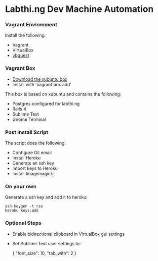 # Labthi.ng Dev Machine Automation

### Vagrant Environment
Install the following:
* Vagrant
* VirtualBox
* [vbguest](https://github.com/dotless-de/vagrant-vbguest)

### Vagrant Box
* [Download the xubuntu box](https://mega.co.nz/#!1R530ZbA!AiSPanz_qeOO7jgOZwTGdR8affpuqKUEhlhxiyrxuAU)
* Install with 'vagrant box add'

This box is based on xubuntu and contains the following:
* Postgres configured for labthi.ng
* Rails 4
* Sublime Text
* Gnome Terminal

### Post Install Script
The script does the following:
* Configure Git email
* Install Heroku
* Generate an ssh key
* Import keys to Heroku
* Install Imagemagick

### On your own
Generate a ssh key and add it to heroku:

    ssh-keygen -t rsa
    heroku keys:add

### Optional Steps
* Enable bidirectional clipboard in VirtualBox gui settings
* Set Sublime Text user settings to:


    {
        "font_size": 10,
    	"tab_with": 2
    }
